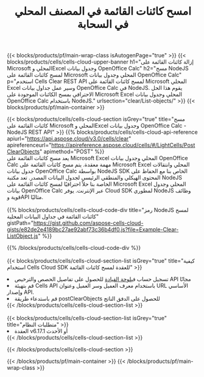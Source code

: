 ﻿---
title:  امسح كائنات القائمة في المصنف المحلي في السحابة
description: واجهات برمجة التطبيقات السحابية ومجموعات SDK لمسح كائنات القائمة على Microsoft Excel وOpenOffice Calc. قم بمسح كائنات القائمة في جداول البيانات المحلية بواسطة Cells Cloud API. يدعم SDK أنواع لغات التطوير. وهي تشمل Android وC# وGo وJava وNodeJS وPerl وPHP وPython وRuby وswift.
---
{{< blocks/products/pf/main-wrap-class isAutogenPage="true" >}}
{{< blocks/products/cells/cells-cloud-upper-banner h1="إزالة كائنات القائمة على Microsoft المحلي وExcel وجدول بيانات OpenOffice Calc" h2="مسح NodeJS لمسح كائنات القائمة على Microsoft المحلي وجدول بيانات OpenOffice Calc" p="استخدم Cells Clear REST API لمسح كائنات القائمة على Microsoft المحلي Excel وسير عمل جداول بيانات OpenOffice Calc في NodeJS. يقوم هذا الحل الاحترافي بمسح الكائنات الموجودة على Microsoft Excel المحلي وجدول بيانات OpenOffice Calc باستخدام NodeJS." urlsection="clear/List-objects/" >}}
{{< blocks/products/pf/main-container >}}

{{< blocks/products/cells/cells-cloud-section isGrey="true" title="مسح كائنات القائمة على Microsoft المحلي وExcel وجدول بيانات OpenOffice Calc - NodeJS REST API" >}}
{{% blocks/products/cells/cells-cloud-api-reference apiurl="https://api.aspose.cloud/v3.0/cells/clear" apireferenceurl="https://apireference.aspose.cloud/cells/#/LightCells/PostClearObjects" apimethod="POST" %}}
<br/>
يعد مسح كائنات القائمة على Microsoft Excel المحلي وجدول بيانات OpenOffice Calc مهمة معقدة. يتم مسح كائنات القائمة على Microsoft Excel المحلي وانتقالات جدول بيانات OpenOffice Calc بواسطة NodeJS SDK الخاص بنا مع الحفاظ على المحتوى الهيكلي والمنطقي الرئيسي لجدول البيانات المصدر. تعد مكتبة NodeJS الخاصة بنا حلاً احترافيًا لمسح كائنات القائمة على Microsoft Excel المحلي وجدول بيانات OpenOffice Calc عبر الإنترنت. يوفر Cloud SDK لمطوري NodeJS وظائف قوية وAPI مثاليًا.
<br/>
<br/>
{{% blocks/products/cells/cells-cloud-code-div title="رمز NodeJS لمسح كائنات القائمة في جداول البيانات المحلية" gistPath="https://gist.github.com/aspose-cells-cloud-gists/e82de2e4189bc27ae92abf73c36b4df0.js?file=Example-Clear-ListObject.js" %}}
  
{{% /blocks/products/cells/cells-cloud-code-div %}}
<br/>
<br/>
{{< blocks/products/cells/cells-cloud-section-list isGrey="true" title="كيفية استخدام Cells Cloud SDK للعقدة لمسح كائنات القائمة" >}}
<li> تسجيل حساب في<a href="https://dashboard.aspose.cloud/">لوحة القيادة</a> للحصول على تفاصيل الحصص والترخيص API مجانًا</li>
<li>قم بتهيئة Cells API باستخدام معرف العميل وسر العميل وعنوان URL الأساسي وإصدار API.</li>
<li>قم باستدعاء طريقة postClearObjects للحصول على الدفق الناتج</li>
{{< /blocks/products/cells/cells-cloud-section-list >}}
<br/>
<br/>
{{< blocks/products/cells/cells-cloud-section-list isGrey="true" title="متطلبات النظام" >}}
<li>العقدة v6.17.1 أو الأحدث</li>
{{< /blocks/products/cells/cells-cloud-section-list >}}

{{< /blocks/products/cells/cells-cloud-section >}}

{{< /blocks/products/pf/main-container >}}
{{< /blocks/products/pf/main-wrap-class >}}
